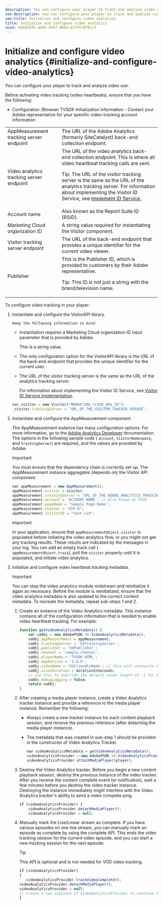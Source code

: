 ```yaml
---
description: You can configure your player to track and analyze video use.
seo-description: You can configure your player to track and analyze video use.
seo-title: Initialize and configure video analytics
title: Initialize and configure video analytics
uuid: 4a582b35-ae92-4557-806d-e174fc878cc5
---
```


# Initialize and configure video analytics {#initialize-and-configure-video-analytics}

You can configure your player to track and analyze video use.

Before activating video tracking (video heartbeats), ensure that you have the following:

* Configuration /Browser TVSDK Initialization Information - Contact your Adobe representative for your specific video-tracking account information:

<table id="table_3565328ABBEE4605A92EAE1ADE5D6F84">
 <tbody>
  <tr>
   <td colname="col1"> AppMeasurement tracking server endpoint </td>
   <td colname="col2"> The URL of the Adobe Analytics (formerly SiteCatalyst) back-end collection endpoint. </td>
  </tr>
  <tr>
   <td colname="col1"> Video analytics tracking server endpoint </td>
   <td colname="col2"> The URL of the video analytics back-end collection endpoint. This is where all video heartbeat tracking calls are sent. <p>Tip:  The URL of the visitor tracking server is the same as the URL of the analytics tracking server. For information about implementing the Visitor ID Service, see <a href="https://marketing.adobe.com/resources/help/en_US/mcvid/mcvid-setup-target.html" format="html" scope="external"> Implement ID Service </a>. </p> </td>
  </tr>
  <tr>
   <td colname="col1"> Account name </td>
   <td colname="col2"> Also known as the Report Suite ID (RSID). </td>
  </tr>
  <tr>
   <td colname="col1"> Marketing Cloud organization ID </td>
   <td colname="col2"> A string value required for instantiating the Visitor component. </td>
  </tr>
  <tr>
   <td colname="col1"> Visitor tracking server endpoint </td>
   <td colname="col2"> The URL of the back-end endpoint that provides a unique identifier for the current video viewer. </td>
  </tr>
  <tr>
   <td colname="col1"> Publisher </td>
   <td colname="col2"> This is the Publisher ID, which is provided to customers by their Adobe representative. <p>Tip:  This ID is not just a string with the brand/television name. </p> </td>
  </tr>
 </tbody>
</table>

To configure video tracking in your player:

1. Instantiate and configure the VisitorAPI library.

       Keep the following information in mind:

    * Instantiation requires a Marketing Cloud organization ID input parameter that is provided by Adobe.

      This is a string value.
    * The only configuration option for the VisitorAPI library is the URL of the back-end endpoint that provides the unique identifier for the current user.
    * The URL of the visitor tracking server is the same as the URL of the analytics tracking server.

      For information about implementing the Visitor ID Service, see [Visitor ID Service Implementation](https://marketing.adobe.com/resources/help/en_US/mcvid/mcvid-setup-target.html).

   ```js
   var_visitor = new Visitor("MARKETING_CLOUD_ORG_ID");
   _visitor.trackingServer = "URL_OF_THE_VISITOR_TRACKER_SERVER”;
   ```

2. Instantiate and configure the AppMeasurement component.

   The AppMeasurement instance has many configuration options. For more information, go to the [Adobe Analytics Developer](https://microsite.omniture.com/t2/help/en_US/reference/#Developer) documentation. The options in the following sample code ( `account`, `visitorNamespace`, and `trackingServer`) are required, and the values are provided by Adobe.

   >[!IMPORTANT]
   >
   >You must ensure that the dependency chain is correctly set up. The AppMeasurement instance aggregates (depends on) the Visitor API component.

   ```js
   var appMeasurement = new AppMeasurement();
   appMeasurement.visitor = visitor;
   appMeasurement.trackingServer = 'URL_OF_THE_ADOBE_ANALYTICS_TRACKING_SERVER';
   appMeasurement.account = 'ACCOUNT_NAME'; // Also known as RSID
   appMeasurement.pageName = 'Sample Page Name';
   appMeasurement.charSet = "UTF-8";
   appMeasurement.visitorID = "test-vid";
   ```

   >[!IMPORTANT]
   >
   >In your application, ensure that `appMeasurementObject.visitor` is populated before initiating the video analytics flow, or you might not get any tracking results. These results are indicated by the  messages in your log. You can add an empty track call ( `appMeasurementObject.track`), poll the `visitor` property until it is populated, and initiate video analytics.

3. Initialize and configure video heartbeat tracking metadata.

   >[!IMPORTANT]
   >
   >You can stop the video analytics module midstream and reinitialize it again as necessary. Before the module is reinitialized, ensure that the video analytics metadata is also updated to the correct content metadata. To recreate the metadata, repeat sub-steps 1 and 2.

   1. Create an instance of the Video Analytics metadata.
      This instance contains all of the configuration information that is needed to enable video heartbeat tracking. For example:
      ```js
      function getVideoAnalyticsMetadata() {
          var vaObj = new AdobePSDK.VA.VideoAnalyticsMetadata();
          vaObj.appMeasurement = appMeasurement;
          vaObj.trackingServer = 'hbTrackingServer';
          vaObj.publisher = 'hbPublisher';
          vaObj.channel = 'sample-channel';
          vaObj.playerName = 'TVSDK-HTML';
          vaObj.appVersion = '1.0.0';
          vaObj.videoName = 'hbFriendlyName'; // this will overwrite the ContextData variable a.media.friendlyName
          vaObj.assetDuration = durationInSeconds;
          // use this to override the default asset length of -1 for live streams
          vaObj.debugLogging = false;
          return vaObj;
      }
      ```

   2. After creating a media player instance, create a Video Analytics tracker instance and provide a reference to the media player instance.
          Remember the following:

       * Always create a new tracker instance for each content playback session, and remove the previous reference (after detaching the media player instance).
       * The metadata that was created in sub-step 1 should be provided in the constructor of Video Analytics Tracker.

          ```js
          var videoAnalyticsMetadata = getVideoAnalyticsMetadata();
          videoAnalyticsProvider = new AdobePSDK.VA.VideoAnalyticsProvider(videoAnalyticsMetadata);
          videoAnalyticsProvider.attachMediaPlayer(player);
          ```

   3. Destroy the Video Analytics tracker.
      Before you begin a new content playback session, destroy the previous instance of the video tracker. After you receive the content complete event (or notification), wait a few minutes before you destroy the video tracker instance. Destroying the instance immediately might interfere with the Video Analytics tracker's ability to send a video complete ping.

      ```js
      if (videoAnalyticsProvider) {
          videoAnalyticsProvider.detachMediaPlayer();
          videoAnalyticsProvider = null;
      ```
   4. Manually mark the Live/Linear stream as complete.
      If you have various episodes on one live stream, you can manually mark an episode as complete by using the complete API. This ends the video tracking session for the current video episode, and you can start a new tracking session for the next episode.
      >[!TIP]
      >
      >This API is optional and is not needed for VOD video tracking.

      ```js
      if (videoAnalyticsProvider)
      {
         videoAnalyticsProvider.trackVideoComplete();
      videoAnalyticsProvider.detachMediaPlayer();
      videoAnalyticsProvider = null;
      // Create a new instance of VideoAnalyticsProvider to continue tracking.
      } 
      ``` 